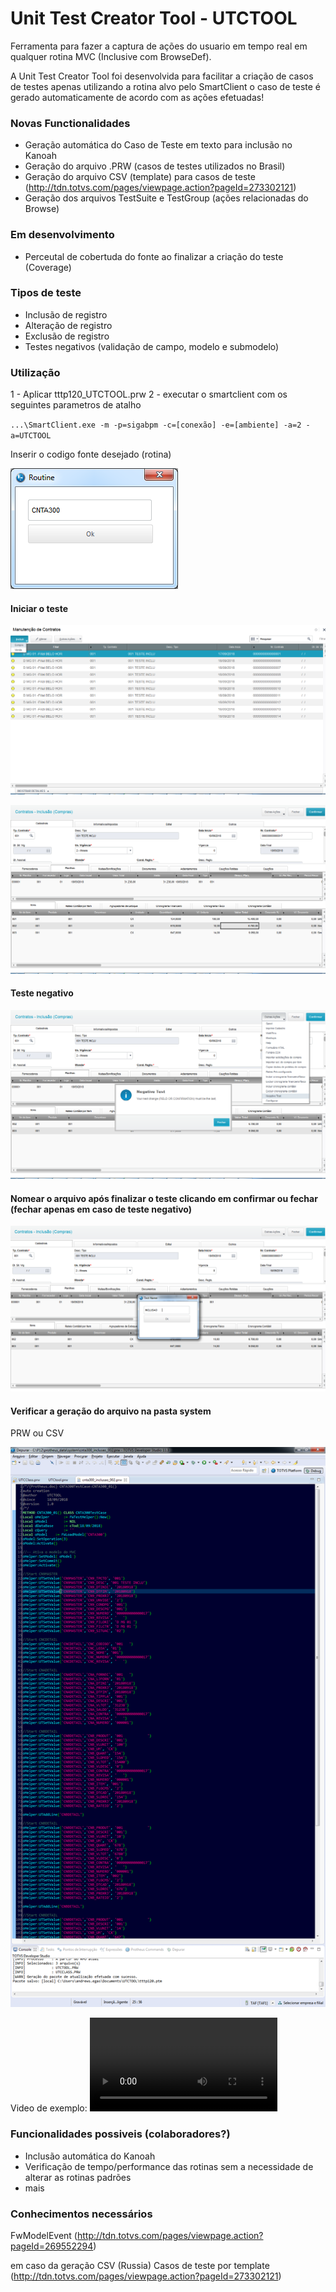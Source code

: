 # Unit Test Creator Tool - UTCTOOL

Ferramenta para fazer a captura de ações do usuario em tempo real em qualquer rotina MVC (Inclusive com BrowseDef).

A Unit Test Creator Tool foi desenvolvida para facilitar a criação de casos de testes apenas utilizando a rotina alvo pelo SmartClient o caso de teste é gerado automaticamente de acordo com as ações efetuadas!

### Novas Functionalidades
+ Geração automática do Caso de Teste em texto para inclusão no Kanoah
+ Geração do arquivo .PRW (casos de testes utilizados no Brasil)
+ Geração do arquivo CSV (template) para casos de teste (http://tdn.totvs.com/pages/viewpage.action?pageId=273302121)
+ Geração dos arquivos TestSuite e TestGroup (ações relacionadas do Browse)

### Em desenvolvimento
+ Perceutal de cobertuda do fonte ao finalizar a criação do teste (Coverage)

### Tipos de teste
+ Inclusão de registro
+ Alteração de registro
+ Exclusão de registro
+ Testes negativos (validação de campo, modelo e submodelo)

### Utilização
1 - Aplicar tttp120_UTCTOOL.prw
2 - executar o smartclient com os seguintes parametros de atalho


`...\SmartClient.exe -m -p=sigabpm -c=[conexão] -e=[ambiente] -a=2 -a=UTCTOOL`



Inserir o codigo fonte desejado (rotina)

![Rotina!](/docs/im1.png "Rotina")

#### Iniciar o teste

![Teste!](/docs/im2.png "Teste")

![Continuação!](/docs/im3.png "Teste")

#### Teste negativo

![Negativo!](/docs/im4.png "Negativo")


#### Nomear o arquivo após finalizar o teste clicando em confirmar ou fechar (fechar apenas em caso de teste negativo)

![Name!](/docs/im5.png "Name")

#### Verificar a geração do arquivo na pasta system
PRW ou CSV

![Template!](/docs/im6.png "Geração")

Video de exemplo: 
![Video!](/docs/UTCTOOL.mp4 "Video")

### Funcionalidades possiveis (colaboradores?)
+ Inclusão automática do Kanoah
+ Verificação de tempo/performance das rotinas sem a necessidade de alterar as rotinas padrões
+ mais

### Conhecimentos necessários
FwModelEvent (http://tdn.totvs.com/pages/viewpage.action?pageId=269552294)

em caso da geração CSV (Russia)
Casos de teste por template (http://tdn.totvs.com/pages/viewpage.action?pageId=273302121)
